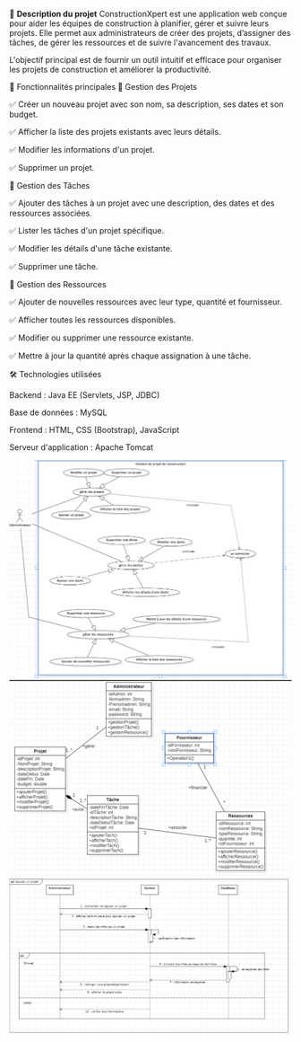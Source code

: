 📌 **Description du projet**
ConstructionXpert est une application web conçue pour aider les équipes de construction à planifier, gérer et suivre leurs projets. Elle permet aux administrateurs de créer des projets, d’assigner des tâches, de gérer les ressources et de suivre l'avancement des travaux.

L'objectif principal est de fournir un outil intuitif et efficace pour organiser les projets de construction et améliorer la productivité.

🚀 Fonctionnalités principales
🔹 Gestion des Projets

✅ Créer un nouveau projet avec son nom, sa description, ses dates et son budget.

✅ Afficher la liste des projets existants avec leurs détails.

✅ Modifier les informations d'un projet.

✅ Supprimer un projet.

🔹 Gestion des Tâches

✅ Ajouter des tâches à un projet avec une description, des dates et des ressources associées.

✅ Lister les tâches d'un projet spécifique.

✅ Modifier les détails d'une tâche existante.

✅ Supprimer une tâche.

🔹 Gestion des Ressources

✅ Ajouter de nouvelles ressources avec leur type, quantité et fournisseur.

✅ Afficher toutes les ressources disponibles.

✅ Modifier ou supprimer une ressource existante.

✅ Mettre à jour la quantité après chaque assignation à une tâche.

🛠️ Technologies utilisées

Backend : Java EE (Servlets, JSP, JDBC)

Base de données : MySQL

Frontend : HTML, CSS (Bootstrap), JavaScript

Serveur d'application : Apache Tomcat


![img.png](uml/diagrameusecase%20juryblanc.png)
![img.png](uml/diagrammeClassjuryblanc.png)
![img.png](uml/diagrammesequencejuryblanc.png)
